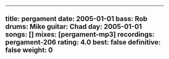 
---
title: pergament
date: 2005-01-01
bass:	Rob
drums:	Mike
guitar:	Chad
day: 2005-01-01
songs: []
mixes: [pergament-mp3]
recordings: pergament-206
rating: 4.0
best: false
definitive: false
weight: 0
---
